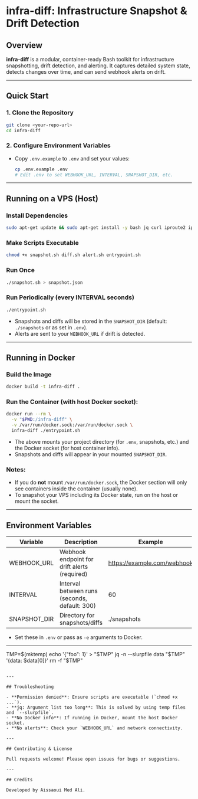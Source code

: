 # infra-diff: Infrastructure Snapshot & Drift Detection

## Overview

**infra-diff** is a modular, container-ready Bash toolkit for infrastructure snapshotting, drift detection, and alerting. It captures detailed system state, detects changes over time, and can send webhook alerts on drift.

---

## Quick Start

### 1. Clone the Repository

```sh
git clone <your-repo-url>
cd infra-diff
```

### 2. Configure Environment Variables

- Copy `.env.example` to `.env` and set your values:
  ```sh
  cp .env.example .env
  # Edit .env to set WEBHOOK_URL, INTERVAL, SNAPSHOT_DIR, etc.
  ```

---

## Running on a VPS (Host)

### **Install Dependencies**

```sh
sudo apt-get update && sudo apt-get install -y bash jq curl iproute2 iputils-ping iptables systemctl cron docker.io procps net-tools
```

### **Make Scripts Executable**

```sh
chmod +x snapshot.sh diff.sh alert.sh entrypoint.sh
```

### **Run Once**

```sh
./snapshot.sh > snapshot.json
```

### **Run Periodically (every INTERVAL seconds)**

```sh
./entrypoint.sh
```

- Snapshots and diffs will be stored in the `SNAPSHOT_DIR` (default: `./snapshots` or as set in `.env`).
- Alerts are sent to your `WEBHOOK_URL` if drift is detected.

---

## Running in Docker

### **Build the Image**

```sh
docker build -t infra-diff .
```

### **Run the Container (with host Docker socket):**

```sh
docker run --rm \
  -v "$PWD:/infra-diff" \
  -v /var/run/docker.sock:/var/run/docker.sock \
  infra-diff ./entrypoint.sh
```

- The above mounts your project directory (for `.env`, snapshots, etc.) and the Docker socket (for host container info).
- Snapshots and diffs will appear in your mounted `SNAPSHOT_DIR`.

### **Notes:**

- If you do **not** mount `/var/run/docker.sock`, the Docker section will only see containers inside the container (usually none).
- To snapshot your VPS including its Docker state, run on the host or mount the socket.

---

## Environment Variables

| Variable     | Description                                   | Example                     |
| ------------ | --------------------------------------------- | --------------------------- |
| WEBHOOK_URL  | Webhook endpoint for drift alerts (required)  | https://example.com/webhook |
| INTERVAL     | Interval between runs (seconds, default: 300) | 60                          |
| SNAPSHOT_DIR | Directory for snapshots/diffs                 | ./snapshots                 |

- Set these in `.env` or pass as `-e` arguments to Docker.

---

TMP=$(mktemp)
echo '{"foo": 1}' > "$TMP"
jq -n --slurpfile data "$TMP" '{data: $data[0]}'
rm -f "$TMP"
```

---

## Troubleshooting

- **Permission denied**: Ensure scripts are executable (`chmod +x ...`).
- **jq: Argument list too long**: This is solved by using temp files and `--slurpfile`.
- **No Docker info**: If running in Docker, mount the host Docker socket.
- **No alerts**: Check your `WEBHOOK_URL` and network connectivity.

---

## Contributing & License

Pull requests welcome! Please open issues for bugs or suggestions.

---

## Credits

Developed by Aissaoui Med Ali.
